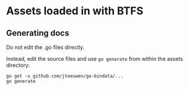 # Assets loaded in with BTFS

## Generating docs

Do not edit the .go files directly.

Instead, edit the source files and use `go generate` from within the
assets directory:

```
go get -u github.com/jteeuwen/go-bindata/...
go generate
```

